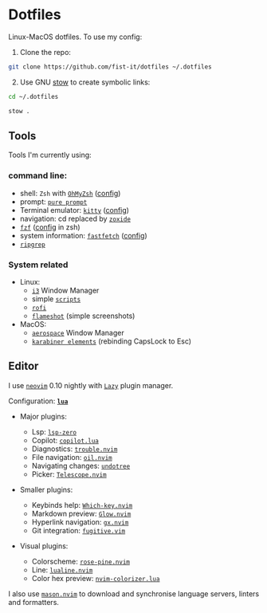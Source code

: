 # Dotfiles 

Linux-MacOS dotfiles.
To use my config:

1. Clone the repo:
``` bash
git clone https://github.com/fist-it/dotfiles ~/.dotfiles
```

2. Use GNU [stow](https://www.gnu.org/software/stow/) to create symbolic links:
``` bash
cd ~/.dotfiles

stow .
```

## Tools

Tools I'm currently using:

### command line:

- shell: `Zsh` with [``OhMyZsh``](https://ohmyz.sh/)  ([config](.zshrc))
- prompt: [`pure prompt`](https://github.com/sindresorhus/pure)
- Terminal emulator: [`kitty`](https://sw.kovidgoyal.net/kitty/) ([config](.config/kitty/kitty.conf))
- navigation: cd replaced by [`zoxide`](https://github.com/ajeetdsouza/zoxide)
- [`fzf`](https://github.com/junegunn/fzf) ([config](.zshrc#L139) in
  zsh)
- system information: [`fastfetch`](https://github.com/fastfetch-cli/fastfetch)
([config](.config/fastfetch/config.jsonc))
- [`ripgrep`](https://github.com/BurntSushi/ripgrep)

### System related

- Linux:
    - [`i3`](https://i3wm.org/) Window Manager
    - simple [`scripts`](.config/scripts/)
    - [`rofi`](https://github.com/davatorium/rofi)
    - [`flameshot`](https://flameshot.org/) (simple screenshots)
- MacOS:
    - [`aerospace`](https://github.com/nikitabobko/AeroSpace) Window Manager
    - [`karabiner elements`](https://karabiner-elements.pqrs.org/) (rebinding
      CapsLock to Esc)

## Editor

I use [`neovim`](https://github.com/neovim/neovim) 0.10 nightly with [`Lazy`](https://github.com/folke/lazy.nvim)
plugin manager.

Configuration: **[`lua`](.config/nvim/)**

- Major plugins:
    - Lsp: [`lsp-zero`](https://github.com/VonHeikemen/lsp-zero.nvim)
    - Copilot: [`copilot.lua`](https://github.com/zbirenbaum/copilot.lua)
    - Diagnostics: [`trouble.nvim`](https://github.com/folke/trouble.nvim)
    - File navigation: [`oil.nvim`](https://github.com/stevearc/oil.nvim)
    - Navigating changes: [`undotree`](https://github.com/mbbill/undotree)
    - Picker: [`Telescope.nvim`](https://github.com/nvim-telescope/telescope.nvim)

- Smaller plugins:
    - Keybinds help: [`Which-key.nvim`](https://github.com/folke/which-key.nvim)
    - Markdown preview: [`Glow.nvim`](https://github.com/ellisonleao/glow.nvim)
    - Hyperlink navigation: [`gx.nvim`](https://github.com/chrishrb/gx.nvim)
    - Git integration: [`fugitive.vim`](https://github.com/tpope/vim-fugitive)

- Visual plugins:
    - Colorscheme: [`rose-pine.nvim`](https://github.com/rose-pine/neovim)
    - Line: [`lualine.nvim`](https://github.com/nvim-lualine/lualine.nvim)
    - Color hex preview: [`nvim-colorizer.lua`](https://github.com/norcalli/nvim-colorizer.lua)

I also use [`mason.nvim`](https://github.com/williamboman/mason.nvim) to download
and synchronise language servers, linters and formatters.
